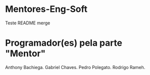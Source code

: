 # Mentores-Eng-Soft
Teste README merge

# Programador(es) pela parte "Mentor"
Anthony Bachiega.
Gabriel Chaves.
Pedro Polegato.
Rodrigo Rameh.
